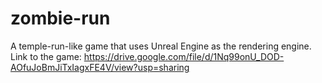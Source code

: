 # zombie-run
A temple-run-like game that uses Unreal Engine as the rendering engine.
Link to the game: https://drive.google.com/file/d/1Nq99onU_DOD-AOfuJoBmJiTxIagxFE4V/view?usp=sharing
